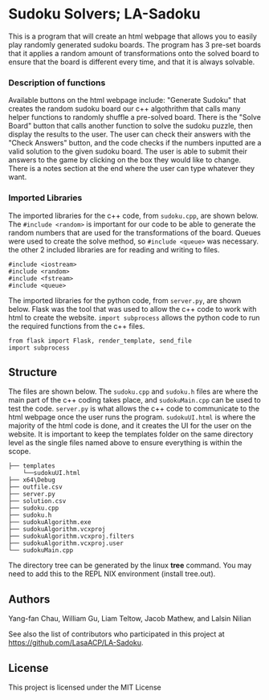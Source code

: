 # Sudoku Solvers; LA-Sadoku

This is a program that will create an html webpage that allows you to easily play randomly generated sudoku boards. The program has 3 pre-set boards that it applies a random amount of transformations onto the solved board to ensure that the board is different every time, and that it is always solvable.


### Description of functions

Available buttons on the html webpage include: "Generate Sudoku" that creates the random sudoku board our c++ algothrithm that calls many helper functions to randomly shuffle a pre-solved board. There is the "Solve Board" button that calls another function to solve the sudoku puzzle, then display the results to the user. The user can check their answers with the "Check Answers" button, and the code checks if the numbers inputted are a valid solution to the given sudoku board. The user is able to submit their answers to the game by clicking on the box they would like to change. There is a notes section at the end where the user can type whatever they want.

### Imported Libraries

The imported libraries for the c++ code, from ```sudoku.cpp```, are shown below. The ```#include <random>``` is important for our code to be able to generate the random numbers that are used for the transformations of the board. Queues were used to create the solve method, so ```#include <queue>``` was necessary. the other 2 included libraries are for reading and writing to files. 

```
#include <iostream>
#include <random>
#include <fstream>
#include <queue>
```
The imported libraries for the python code, from ```server.py```, are shown below. Flask was the tool that was used to allow the c++ code to work with html to create the website. ```import subprocess``` allows the python code to run the required functions from the c++ files.
```
from flask import Flask, render_template, send_file
import subprocess
```

## Structure
 The files are shown below. The ```sudoku.cpp``` and ```sudoku.h``` files are where the main part of the c++ coding takes place, and ```sudokuMain.cpp``` can be used to test the code. ```server.py``` is what allows the c++ code to communicate to the html webpage once the user runs the program. ```sudokuUI.html``` is where the majority of the html code is done, and it creates the UI for the user on the website. It is important to keep the templates folder on the same directory level as the single files named above to ensure everything is within the scope.
```
├── templates
    └──sudokuUI.html
├── x64\Debug
├── outfile.csv
├── server.py
├── solution.csv
├── sudoku.cpp
├── sudoku.h
├── sudokuAlgorithm.exe
├── sudokuAlgorithm.vcxproj
├── sudokuAlgorithm.vcxproj.filters
├── sudokuAlgorithm.vcxproj.user
└── sudokuMain.cpp
```
The directory tree can be generated by the linux **tree** command.  You may need to add this to the REPL NIX environment (install tree.out).


## Authors

Yang-fan Chau, William Gu, Liam Teltow, Jacob Mathew, and Lalsin Nilian

See also the list of contributors who participated in this project at https://github.com/LasaACP/LA-Sadoku.

## License

This project is licensed under the MIT License

